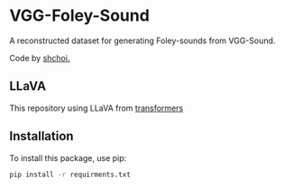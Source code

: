 # VGG-Foley-Sound
A reconstructed dataset for generating Foley-sounds from VGG-Sound.

Code by [shchoi.](https://github.com/conscious-choi)

## LLaVA

This repository using LLaVA from [transformers](https://huggingface.co/)

## Installation

To install this package, use pip:

```bash
pip install -r requirments.txt
